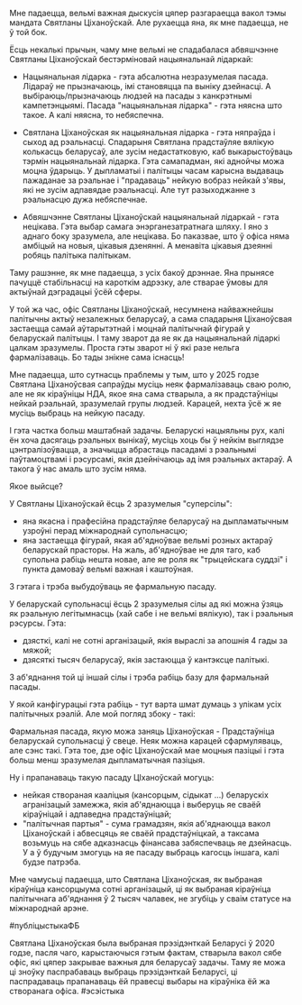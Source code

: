 Мне падаецца, вельмі важная дыскусія цяпер разгараецца вакол тэмы мандата Святланы Ціханоўскай. Але рухаецца яна, як мне падаецца, не ў той бок.

Ёсць некалькі прычын, чаму мне вельмі не спадабалася абвяшчэнне Святланы Ціханоўскай бестэрміновай нацыянальнай лідаркай:

- Нацыянальная лідарка - гэта абсалютна незразумелая пасада. Лідараў не прызначаюць, імі становяцца па выніку дзейнасці. А выбіраюць/прызначаюць людзей на пасады з канкрэтнымі кампетэнцыямі. Пасада "нацыянальная лідарка" - гэта няясна што такое. А калі няясна, то небяспечна.
  
- Святлана Ціханоўская як нацыянальная лідарка - гэта няпраўда і сыход ад рэальнасці. Спадарыня Святлана прадстаўляе вялікую колькасць беларусаў, але зусім недастатковую, каб выкарыстоўваць тэрмін нацыянальнай лідарка. Гэта самападман, які аднойчы можа моцна ўдарыць. У дыпламатыі і палітыцы часам карысна выдаваць пажаданае за рэальнае і "прадаваць" нейкую вобраз нейкай з'явы, які не зусім адпавядае рэальнасці. Але тут разыходжанне з рэальнасцю дужа небяспечнае.
  
- Абвяшчэнне Святланы Ціханоўскай нацыянальнай лідаркай - гэта нецікава. Гэта выбар самага энэрганезатратнага шляху. І яно з аднаго боку зразумела, але нецікава. Бо паказвае, што ў офіса няма амбіцый на новыя, цікавыя дзенянні. А менавіта цікавыя дзеянні робяць палітыка палітыкам. 

Таму рашэнне, як мне падаецца, з усіх бакоў дрэннае. Яна прынясе пачуццё стабільнасці на кароткім адрэзку, але стварае ўмовы для актыўнай дэградацыі ўсёй сферы.

У той жа час, офіс Святланы Ціханоўскай, несумнена найважнейшы палітычны актыў незалежных беларусаў, а сама спадарыня Ціханоўсвая застаецца самай аўтарытэтнай і моцнай палітычнай фігурай у беларускай палітыцы. І таму зварот да яе як да нацыянальнай лідаркі цалкам зразумелы. Проста гэты зварот ні ў які разе нельга фармалізаваць. Бо тады знікне сама існасць!

Мне падаецца, што сутнасць праблемы у тым, што у 2025 годзе Святлана Ціханоўсвая сапраўды мусіць неяк фармалізаваць сваю ролю, але не як кіраўніцы НДА, якое яна сама стварыла, а як прадстаўніцы нейкай рэальнай, зразумелай групы людзей. Карацей, нехта ўсё ж яе мусіць выбраць на нейкую пасаду. 

І гэта частка больш маштабнай задачы. Беларускі нацыяльны рух, калі ён хоча дасягаць рэальных вынікаў, мусіць хоць бы ў нейкім выглядзе цэнтралізоўвацца, а значыцца абрастаць пасадамі з рэальнымі паўтамоцтвамі і рэсурсамі, якія дзейнічаюць ад імя рэальных актараў. А такога ў нас амаль што зусім няма.

Якое выйсце? 

У Святланы Ціханоўскай ёсць 2 зразумелыя "суперсілы":
- яна якасна і прафесійна прадстаўляе беларусаў на дыпламатычным узроўні перад міжнароднай супольнасцю;
- яна застаецца фігурай, якая аб'ядноўвае вельмі розных актараў беларускай прасторы. На жаль, аб'ядноўвае не для таго, каб супольна рабіць нешта новае, але яе роля як "трыцейскага суддзі" і пункта дамоваў вельмі важная і каштоўная.

З гэтага і трэба выбудоўваць яе фармальную пасаду.

У беларускай супольнасці ёсць 2 зразумелыя сілы ад які можна ўзяць як рэальную легітымнасць (хай сабе і не вельмі вялікую), так і рэальныя рэсурсы. Гэта:
- дзясткі, калі не сотні арганізацый, якія выраслі за апошнія 4 гады за мяжой;
- дзясяткі тысяч беларусаў, якія застаюцца ў кантэксце палітыкі.

З аб'яднання той ці іншай сілы і трэба рабіць базу для фармальнай пасады.

У якой канфігурацыі гэта рабіць - тут варта шмат думаць з улікам усіх палітычных рэалій. Але мой погляд збоку - такі:

Фармальная пасада, якую можа заняць Ціханоўская - Прадстаўніца беларускай супольнасці ў свеце. Неяк можна карацей сфармуляваць, але сэнс такі. Гэта тое, дзе офіс Ціханоўскай мае моцныя пазіцыі і гэта больш менш зразумелая дыпламатычная пазіцыя.

Ну і прапанаваць такую пасаду ЦІханоўскай могуць:
- нейкая створаная кааліцыя (кансорцым, сідыкат ...) беларускіх агранізацый замежжа, якія аб'яднаюцца і выберуць яе сваёй кіраўніцай і адпаведна прадстаўніцай;
- "палітычная партыя" - сума грамадзян, якія аб'яднаюцца вакол Ціханоўскай і абвесцяць яе сваёй прадстаўніцкай, а таксама возьмуць на сябе адказнасць фінансава забяспечваць яе дзейнасць. У а ў будучым змогуць на яе пасаду выбраць кагосць іншага, калі будзе патрэба. 

Мне чамусьці падаецца, што Святлана Ціханоўская, як выбраная кіраўніца кансорцыума сотні арганізацый, ці як выбраная кіраўніца палітычнага аб'яднання ў 2 тысяч чалавек, не згубіць у сваім статусе на міжнароднай арэне. 





#публіцыстыкаФБ 





Святлана Ціханоўская была выбраная прэзідэнткай Беларусі ў 2020 годзе, пасля чаго, карыстаючыся гэтым фактам, стварыла вакол сябе офіс, які цяпер закрывае важныя для беларусаў задачы.  Таму яе можа ці зноўку паспрабаваць выбраць прэзідэнткай Беларусі, ці паспрадаваць прапанаваць ёй правесці выбары на кіраўніка ёй жа створанага офіса. 
#эсэістыка